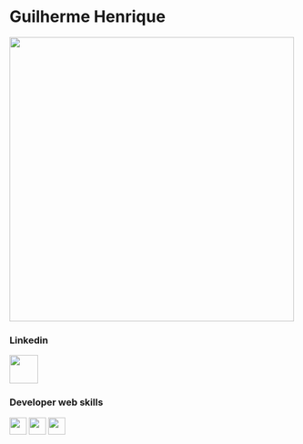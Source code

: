 <h1>Guilherme Henrique</h1>
<link rel="shortcut icon" href="https://2sxc.org/Portals/0/adam/Content/4IqBjx3pXEC7a7-fVX2GBQ/Image/github-logo.png?w=1080&scale=both&quality=50" type="image/x-icon">
<img  width="500px" src="https://www.dharmishi.com/img/vectors/developer.png" alt="">



<h3>Linkedin</h3>

<a href="linkedin.com/in/guilherme-henrique-1a773a263/" target="_blank"><img  width="50px" src="https://static.vecteezy.com/system/resources/previews/018/930/587/non_2x/linkedin-logo-linkedin-icon-transparent-free-png.png" alt=""></a>

<h3>Developer web skills</h3>
<section display = block><img width="30px" src="https://cdn.iconscout.com/icon/free/png-512/javascript-2752148-2284965.png" alt="">
<img width="30px" src="https://cdn-icons-png.flaticon.com/512/732/732212.png" alt="">
<img width="30px" src="https://cdn.iconscout.com/icon/free/png-128/css-131-722685.png" alt=""></section>
